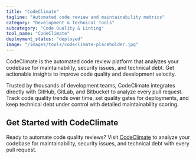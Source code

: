 ```yaml
---
title: "CodeClimate"
tagline: "Automated code review and maintainability metrics"
category: "Development & Technical Tools"
subcategory: "Code Quality & Linting"
tool_name: "CodeClimate"
deployment_status: "deployed"
image: "/images/tools/codeclimate-placeholder.jpg"
---
```

CodeClimate is the automated code review platform that analyzes your codebase for maintainability, security issues, and technical debt. Get actionable insights to improve code quality and development velocity.

Trusted by thousands of development teams, CodeClimate integrates directly with GitHub, GitLab, and Bitbucket to analyze every pull request. Track code quality trends over time, set quality gates for deployments, and keep technical debt under control with detailed maintainability scoring.

## Get Started with CodeClimate

Ready to automate code quality reviews? Visit [CodeClimate](https://codeclimate.com) to analyze your codebase for maintainability, security issues, and technical debt with every pull request.
